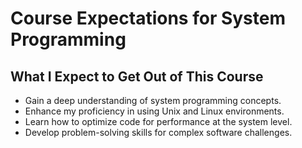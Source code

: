 # Course Expectations for System Programming

## What I Expect to Get Out of This Course

- Gain a deep understanding of system programming concepts.
- Enhance my proficiency in using Unix and Linux environments.
- Learn how to optimize code for performance at the system level.
- Develop problem-solving skills for complex software challenges.
